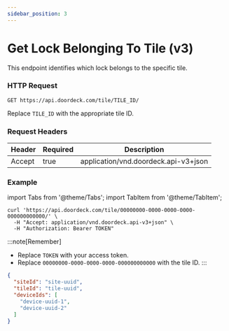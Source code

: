 ```yaml
---
sidebar_position: 3
---
```


# Get Lock Belonging To Tile (v3)

This endpoint identifies which lock belongs to the specific tile.

### HTTP Request

`GET https://api.doordeck.com/tile/TILE_ID/`

Replace `TILE_ID` with the appropriate tile ID.

### Request Headers

| Header | Required | Description                          |
|--------|----------|--------------------------------------|
| Accept | true     | application/vnd.doordeck.api-v3+json |

### Example

import Tabs from '@theme/Tabs';
import TabItem from '@theme/TabItem';

<Tabs>
<TabItem value="request" label="Request">

```shell showLineNumbers title="CURL"
curl 'https://api.doordeck.com/tile/00000000-0000-0000-0000-000000000000/' \
  -H "Accept: application/vnd.doordeck.api-v3+json" \
  -H "Authorization: Bearer TOKEN"
```

:::note[Remember]
* Replace `TOKEN` with your access token.
* Replace `00000000-0000-0000-0000-000000000000` with the tile ID.
:::

</TabItem>
<TabItem value="response" label="Response">

```json showLineNumbers title="JSON"
{
  "siteId": "site-uuid",
  "tileId": "tile-uuid",
  "deviceIds": [
    "device-uuid-1",
    "device-uuid-2"
  ]
}
```

</TabItem>
</Tabs>

